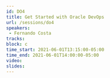 ```yaml
---
id: DO4
title: Get Started with Oracle DevOps
url: /sessions/do4
speakers:
 - Fernando Costa
tracks:
block: c
time_start: 2021-06-01T13:15:00-05:00
time_end: 2021-06-01T14:00:00-05:00
video:
slides:
---
```


